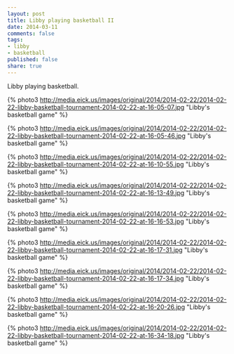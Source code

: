 ```yaml
---
layout: post
title: Libby playing basketball II
date: 2014-03-11
comments: false
tags:
- libby
- basketball
published: false
share: true
---
```

Libby playing basketball.

{% photo3 http://media.eick.us/images/original/2014/2014-02-22/2014-02-22-libby-basketball-tournament-2014-02-22-at-16-05-07.jpg "Libby's basketball game" %}

{% photo3 http://media.eick.us/images/original/2014/2014-02-22/2014-02-22-libby-basketball-tournament-2014-02-22-at-16-05-46.jpg "Libby's basketball game" %}

{% photo3 http://media.eick.us/images/original/2014/2014-02-22/2014-02-22-libby-basketball-tournament-2014-02-22-at-16-10-55.jpg "Libby's basketball game" %}

{% photo3 http://media.eick.us/images/original/2014/2014-02-22/2014-02-22-libby-basketball-tournament-2014-02-22-at-16-13-49.jpg "Libby's basketball game" %}

{% photo3 http://media.eick.us/images/original/2014/2014-02-22/2014-02-22-libby-basketball-tournament-2014-02-22-at-16-16-53.jpg "Libby's basketball game" %}

{% photo3 http://media.eick.us/images/original/2014/2014-02-22/2014-02-22-libby-basketball-tournament-2014-02-22-at-16-17-31.jpg "Libby's basketball game" %}

{% photo3 http://media.eick.us/images/original/2014/2014-02-22/2014-02-22-libby-basketball-tournament-2014-02-22-at-16-17-34.jpg "Libby's basketball game" %}

{% photo3 http://media.eick.us/images/original/2014/2014-02-22/2014-02-22-libby-basketball-tournament-2014-02-22-at-16-20-26.jpg "Libby's basketball game" %}

{% photo3 http://media.eick.us/images/original/2014/2014-02-22/2014-02-22-libby-basketball-tournament-2014-02-22-at-16-34-18.jpg "Libby's basketball game" %}
